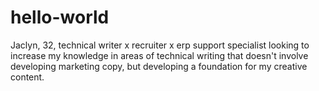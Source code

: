 # hello-world
Jaclyn, 32, technical writer x recruiter x erp support specialist looking to increase my knowledge in areas of technical writing that doesn't involve developing marketing copy, but developing a foundation for my creative content.

